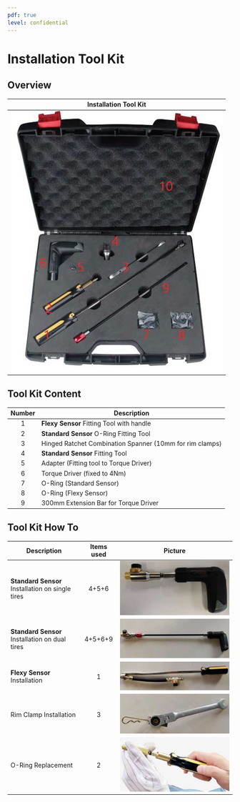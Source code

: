 ```yaml
---
pdf: true
level: confidential
---
```


# Installation Tool Kit

## Overview

| **Installation Tool Kit**       |
|:----------------------:|
| ![Tool Kit](images/tool_kit.JPG) |

## Tool Kit Content

|**Number** | **Description**                        |
|:----------------:|--------|
| 1  | **Flexy Sensor** Fitting Tool with handle       |
| 2  | **Standard Sensor** O-Ring Fitting Tool             |
| 3  | Hinged Ratchet Combination Spanner (10mm for rim clamps)      |
| 4  | **Standard Sensor** Fitting Tool |
| 5  | Adapter (Fitting tool to Torque Driver) |
| 6  | Torque Driver (fixed to 4Nm) |
| 7  | O-Ring (Standard Sensor) |
| 8  | O-Ring (Flexy Sensor) |
| 9  | 300mm Extension Bar for Torque Driver |

## Tool Kit How To

|**Description** | **Items used** | **Picture** |
|----------------|:--------:|:--------:|
| **Standard Sensor** Installation on single tires | 4+5+6 | ![Standard Sensor Installation (single tires)](images/ft_standard_install.JPG)        |
| **Standard Sensor** Installation on dual tires | 4+5+6+9 | ![Standard Sensor Installation (dual tires)](images/ft_standard_install(dual).JPG)            |
| **Flexy Sensor** Installation | 1  | ![Flexy Sensor Installation](images/ft_flexy_install.jpg)       |
| Rim Clamp Installation | 3  | ![Rim Clamp Installation](images/clamp_install.JPG)      |
| O-Ring Replacement | 2  | ![O-Ring Replacement](images/o_ring_install.JPG)       |

